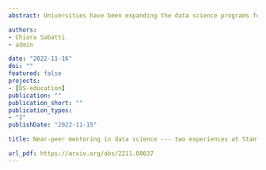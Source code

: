 ```yaml
---
abstract: Universities have been expanding the data science programs for undergraduate students. The set of new courses and research opportunities developed in this context also offer the opportunity to involve graduate students, fostering their growth as future leaders in data science education. We describe two programs that (1) provide pathways for graduate students to develop awareness and skills as teachers and mentors and (2) enhance diversity in the data science workforce. In the Data Science for Social Good Summer program, during the course of eight weeks, graduate students mentor a group of students as they tackle a data science project with social impact. They design technical training materials, tutor individual students, plan and manage projects and communication with community partner. While relying on faculty support, they effectively act as project leaders, in what it perhaps their first experience in an unsupervised mentoring and research role. The Inclusive Mentoring in Data Science course provides graduate students with training in effective and inclusive mentorship strategies. In an experiential learning framework, enrolled Stanford graduate students are paired with undergraduate students from non-R1 schools, who they mentor through a weekly one-on-one on-line meeting. The undergraduate participants are exposed to basic data science topics, projects and have the opportunity of working on professional skills. These initiatives offer a prototype of future programs that serve the dual goal of providing both hands-on mentoring experience for graduate students and research opportunities for undergraduate students, in a high-touch inclusive and encouraging environment.

authors:
- Chiara Sabatti
- admin

date: "2022-11-16"
doi: ""
featured: false
projects:
- [DS-education]
publication: ""
publication_short: ""
publication_types:
- "2"
publishDate: "2022-11-15"

title: Near-peer mentoring in data science --- two experiences at Stanford University

url_pdf: https://arxiv.org/abs/2211.08637
---
```

